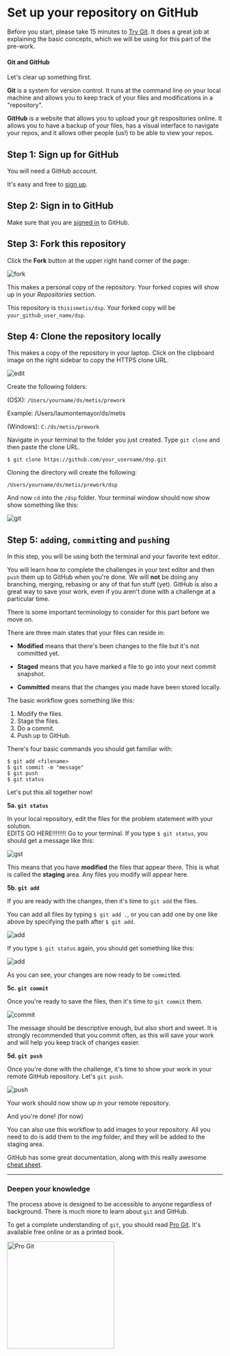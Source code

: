 # Set up your repository on GitHub

Before you start, please take 15 minutes to [Try Git](https://try.github.io/levels/1/challenges/1). It does a great job at explaining the basic concepts, which we will be using for this part of the pre-work. 

#### Git and GitHub  

Let's clear up something first.  

**Git** is a system for version control. It runs at the command line on your local machine and allows you to keep track of your files and modifications in a "repository". 

**GitHub** is a website that allows you to upload your git respositories online. It allows you to have a backup of your files, has a visual interface to navigate your repos, and it allows other people (us!) to be able to view your repos. 

## Step 1: Sign up for GitHub

You will need a GitHub account.

It's easy and free to [sign up](https://github.com/join).


## Step 2: Sign in to GitHub

Make sure that you are [signed in](https://github.com/login) to GitHub.


## Step 3: Fork this repository

Click the **Fork** button at the upper right hand corner of the page:

![fork](img/forking_repo.png)

This makes a personal copy of the repository. Your forked copies will show up in your *Repositories* section.

This repository is `thisismetis/dsp`. Your forked copy will be `your_github_user_name/dsp`.

## Step 4: Clone the repository locally

This makes a copy of the repository in your laptop. Click on the clipboard image on the right sidebar to copy the HTTPS clone URL. 

![edit](img/git_clone.png)

Create the following folders:  

(OSX): `/Users/yourname/ds/metis/prework`

Example: /Users/laumontemayor/ds/metis  

(Windows): `C:/ds/metis/prework`

Navigate in your terminal to the folder you just created. Type `git clone` and then paste the clone URL.  

`$ git clone https://github.com/your_username/dsp.git`  

Cloning the directory will create the following:

`/Users/yourname/ds/metis/prework/dsp`

And now `cd` into the `/dsp` folder. Your terminal window should now show show something like this:

![git](img/git.png)

## Step 5: `add`ing, `commit`ting and `push`ing

In this step, you will be using both the terminal and your favorite text editor.  

You will learn how to complete the challenges in your text editor and then `push` them up to GitHub when you're done. We will **not** be doing any branching, merging, rebasing or any of that fun stuff (yet). GitHub is also a great way to save your work, even if you aren't done with a  challenge at a particular time.  

There is some important terminology to consider for this part before we move on.  

There are three main states that your files can reside in: 

- **Modified** means that there's been changes to the file but it's not committed yet. 

- **Staged** means that you have marked a file to go into your next commit snapshot.

- **Committed** means that the changes you made have been stored locally.


The basic workflow goes something like this:

1. Modify the files.
2. Stage the files. 
3. Do a commit. 
4. Push up to GitHub.  

There's four basic commands you should get familiar with:

`$ git add <filename>`  
`$ git commit -m "message"`  
`$ git push`  
`$ git status`  

Let's put this all together now!


**5a. `git status`**

In your local repository, edit the files for the problem statement with your solution.  
EDITS GO HERE!!!!!!!!
Go to your terminal. If you type `$ git status`, you should get a message like this:  

![gst](img/git_status.png)

This means that you have **modified** the files that appear there. This is what is called the **staging** area. Any files you modify will appear here. 


**5b. `git add`**

If you are ready with the changes, then it's time to `git add` the files. 

You can add all files by typing `$ git add .`, or you can add one by one like above by specifying the path after `$ git add`.  

![add](img/git_add.png)  

If you type `$ git status` again, you should get something like this:

![add](img/git_post_status.png)  

As you can see, your changes are now ready to be `commit`ted. 

**5c. `git commit`**

Once you're ready to save the files, then it's time to `git commit` them.  

![commit](img/git_commit.png)

The message should be descriptive enough, but also short and sweet. It is strongly recommended that you commit often, as this will save your work and will help you keep track of changes easier.   

**5d. `git push`** 

Once you're done with the challenge, it's time to show your work in your remote GitHub repository. Let's `git push`.

![push](img/git_push.png)

Your work should now show up in your remote repository.

And you're done! (for now)  

You can also use this workflow to add images to your repository. All you need to do is add them to the _img_ folder, and they will be added to the staging area.   

GitHub has some great documentation, along with this really awesome [cheat sheet](https://education.github.com/git-cheat-sheet-education.pdf). 

---

### Deepen your knowledge

The process above is designed to be accessible to anyone regardless of background. There is much more to learn about `git` and GitHub.

To get a complete understanding of `git`, you should read [Pro Git](http://git-scm.com/book/en/v2). It's available free online or as a printed book.

[<img src="img/pro_git.png" title="Pro Git" width="250" />](http://git-scm.com/book/en/v2)
